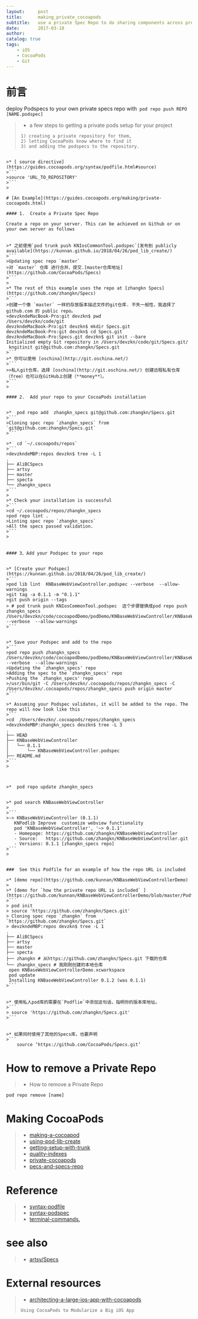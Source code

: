 ```yaml
---
layout:     post
title:      making_private_cocoapods
subtitle:   use a private Spec Repo to do sharing components across projects：deploy Podspecs to your own private specs repo with` pod repo push REPO [NAME.podspec]`
date:       2017-03-10
author:   
catalog: true
tags:
    - iOS
    - CocoaPods
    - Git
---
```


# 前言

deploy Podspecs to your own private specs repo with` pod repo push REPO [NAME.podspec]`


>*  a few steps to getting a private pods setup for your project
>```
>1) creating a private repository for them, 
>2) letting CocoaPods know where to find it 
>3) and adding the podspecs to the repository.
```

>* [ source directive](https://guides.cocoapods.org/syntax/podfile.html#source)
>```
>source 'URL_TO_REPOSITORY'
>```
>

# [An Example](https://guides.cocoapods.org/making/private-cocoapods.html)

#### 1.  Create a Private Spec Repo

Create a repo on your server. This can be achieved on Github or on your own server as follows


>* 之前使用`pod trunk push KNIosCommonTool.podspec`[发布到 publicly available](https://kunnan.github.io/2018/04/26/pod_lib_create/)
>```
>Updating spec repo `master`
>对 `master` 仓库 进行合并、提交.[master仓库地址](https://github.com/CocoaPods/Specs) 
>```
>
>* The rest of this example uses the repo at [zhangkn Specs](https://github.com/zhangkn/Specs)
>```
>创建一个像 `master` 一样的存放版本描述文件的git仓库. 不失一般性，我选择了github.com 的 public repo。
>devzkndeMacBook-Pro:git devzkn$ pwd
/Users/devzkn/code/git
devzkndeMacBook-Pro:git devzkn$ mkdir Specs.git
devzkndeMacBook-Pro:git devzkn$ cd Specs.git
devzkndeMacBook-Pro:Specs.git devzkn$ git init --bare
Initialized empty Git repository in /Users/devzkn/code/git/Specs.git/
 kngitinit git@github.com:zhangkn/Specs.git
>```
>* 你可以使用 [oschina](http://git.oschina.net/)
>```
>>私人git仓库，选择 [oschina](http://git.oschina.net/) 创建远程私有仓库（free）也可以在GitHub上创建（**money**）。
>```
>

#### 2.  Add your repo to your CocoaPods installation 


>*  pod repo add  zhangkn_specs git@github.com:zhangkn/Specs.git
>```
>Cloning spec repo `zhangkn_specs` from `git@github.com:zhangkn/Specs.git`
>```
	
>*  cd `~/.cocoapods/repos`
>```
>devzkndeMBP:repos devzkn$ tree -L 1
.
├── AliBCSpecs
├── artsy
├── master
├── specta
└── zhangkn_specs
>```
>
>* Check your installation is successful
>```
>cd ~/.cocoapods/repos/zhangkn_specs
>pod repo lint .
>Linting spec repo `zhangkn_specs`
>All the specs passed validation.
>```
>


#### 3、Add your Podspec to your repo


>* [Create your Podspec](https://kunnan.github.io/2018/04/26/pod_lib_create/)
>```
>pod lib lint  KNBaseWebViewController.podspec --verbose  --allow-warnings
>git tag -a 0.1.1 -m "0.1.1"
>git push origin --tags
> # pod trunk push KNIosCommonTool.podspec  这个步骤替换成pod repo push zhangkn_specs /Users/devzkn/code/cocoapodDemo/podDemo/KNBaseWebViewController/KNBaseWebViewController.podspec --verbose  --allow-warnings
>```
	

>* Save your Podspec and add to the repo
>```
>pod repo push zhangkn_specs /Users/devzkn/code/cocoapodDemo/podDemo/KNBaseWebViewController/KNBaseWebViewController.podspec --verbose  --allow-warnings
>Updating the `zhangkn_specs' repo
>Adding the spec to the `zhangkn_specs' repo
>Pushing the `zhangkn_specs' repo
>/usr/bin/git -C /Users/devzkn/.cocoapods/repos/zhangkn_specs -C /Users/devzkn/.cocoapods/repos/zhangkn_specs push origin master
>```

>* Assuming your Podspec validates, it will be added to the repo. The repo will now look like this
>```
>cd  /Users/devzkn/.cocoapods/repos/zhangkn_specs 
>devzkndeMBP:zhangkn_specs devzkn$ tree -L 3
.
├── HEAD
├── KNBaseWebViewController
│   └── 0.1.1
│       └── KNBaseWebViewController.podspec
├── README.md
>```
>



>*  pod repo update zhangkn_specs
	

>* pod search KNBaseWebViewController
>
>```
>-> KNBaseWebViewController (0.1.1)
   KNPodlib Improve  customize webview functionality
   pod 'KNBaseWebViewController', '~> 0.1.1'
   - Homepage: https://github.com/zhangkn/KNBaseWebViewController
   - Source:   https://github.com/zhangkn/KNBaseWebViewController.git
   - Versions: 0.1.1 [zhangkn_specs repo]
>```
>

	
###  See this Podfile for an example of how the repo URL is included

>* [demo repo](https://github.com/kunnan/KNBaseWebViewControllerDemo)
>
>* [demo for `how the private repo URL is included` ](https://github.com/kunnan/KNBaseWebViewControllerDemo/blob/master/Podfile)
>```
> pod init
> source 'https://github.com/zhangkn/Specs.git'
> Cloning spec repo `zhangkn` from `https://github.com/zhangkn/Specs.git`
> devzkndeMBP:repos devzkn$ tree -L 1
.
├── AliBCSpecs
├── artsy
├── master
├── specta
├── zhangkn # 从https://github.com/zhangkn/Specs.git 下载的仓库
└── zhangkn_specs # 我刚刚创建的本地仓库
 open KNBaseWebViewControllerDemo.xcworkspace
 pod update
 Installing KNBaseWebViewController 0.1.2 (was 0.1.1)
>```


>* 使用私人pod库的需要在`Podflie`中添加这句话，指明你的版本库地址。
>```
> source 'https://github.com/zhangkn/Specs.git'
>```

	
>* 如果同时使用了其他的Specs库，也要声明
>```
	source ‘https://github.com/CocoaPods/Specs.git’
```


# How to remove a Private Repo

>* How to remove a Private Repo
```
pod repo remove [name]
```


# Making CocoaPods

>* [making-a-cocoapod](https://guides.cocoapods.org/making/making-a-cocoapod.html)
>* [using-pod-lib-create](https://guides.cocoapods.org/making/using-pod-lib-create.html)
>* [getting-setup-with-trunk](https://guides.cocoapods.org/making/getting-setup-with-trunk.html)
>* [quality-indexes](https://guides.cocoapods.org/making/quality-indexes.html)
>* [private-cocoapods](https://guides.cocoapods.org/making/private-cocoapods.html)
>* [pecs-and-specs-repo](https://guides.cocoapods.org/making/specs-and-specs-repo.html)
>

# Reference

>* [syntax-podfile](https://guides.cocoapods.org/syntax/podfile.html)
>* [syntax-podspec](https://guides.cocoapods.org/syntax/podspec.html)
>* [terminal-commands.](https://guides.cocoapods.org/terminal/commands.html)
>

# see also

>* [artsy/Specs](https://github.com/artsy/Specs)
>
>


# External resources

>* [architecting-a-large-ios-app-with-cocoapods](http://dev.hubspot.com/blog/architecting-a-large-ios-app-with-cocoapods)
>
>```
>Using CocoaPods to Modularize a Big iOS App
>```
>
>
>




